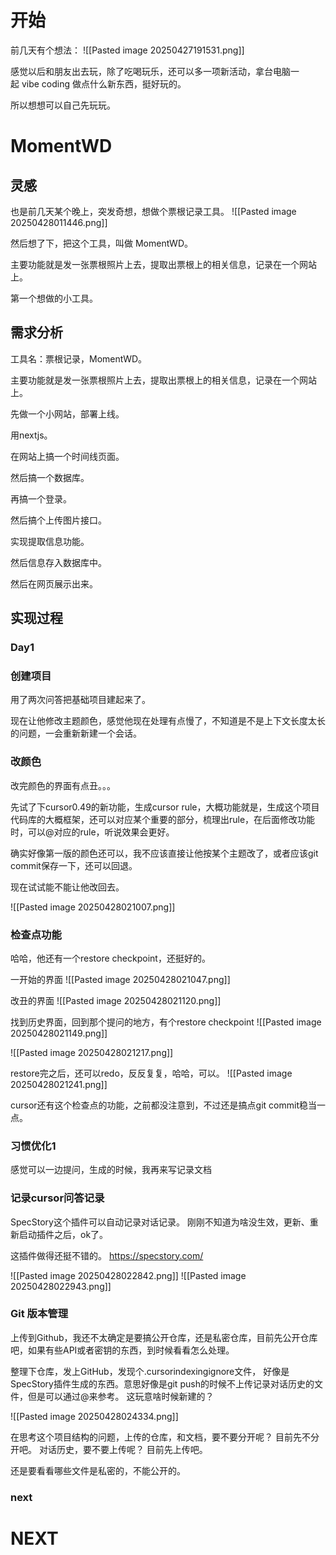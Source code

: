 
# 开始

前几天有个想法：
![[Pasted image 20250427191531.png]]

感觉以后和朋友出去玩，除了吃喝玩乐，还可以多一项新活动，拿台电脑一起 vibe coding 做点什么新东西，挺好玩的。 ​​​

所以想想可以自己先玩玩。

# MomentWD

## 灵感

也是前几天某个晚上，突发奇想，想做个票根记录工具。
![[Pasted image 20250428011446.png]]

然后想了下，把这个工具，叫做 MomentWD。

主要功能就是发一张票根照片上去，提取出票根上的相关信息，记录在一个网站上。

第一个想做的小工具。

## 需求分析

工具名：票根记录，MomentWD。

主要功能就是发一张票根照片上去，提取出票根上的相关信息，记录在一个网站上。

先做一个小网站，部署上线。

用nextjs。

在网站上搞一个时间线页面。

然后搞一个数据库。

再搞一个登录。

然后搞个上传图片接口。

实现提取信息功能。

然后信息存入数据库中。

然后在网页展示出来。

## 实现过程

### Day1

### 创建项目

用了两次问答把基础项目建起来了。

现在让他修改主题颜色，感觉他现在处理有点慢了，不知道是不是上下文长度太长的问题，一会重新新建一个会话。

### 改颜色
改完颜色的界面有点丑。。。

先试了下cursor0.49的新功能，生成cursor rule，大概功能就是，生成这个项目代码库的大概框架，还可以对应某个重要的部分，梳理出rule，在后面修改功能时，可以@对应的rule，听说效果会更好。

确实好像第一版的颜色还可以，我不应该直接让他按某个主题改了，或者应该git commit保存一下，还可以回退。

现在试试能不能让他改回去。

![[Pasted image 20250428021007.png]]

### 检查点功能
哈哈，他还有一个restore checkpoint，还挺好的。

一开始的界面
![[Pasted image 20250428021047.png]]


改丑的界面
![[Pasted image 20250428021120.png]]

找到历史界面，回到那个提问的地方，有个restore checkpoint
![[Pasted image 20250428021149.png]]

![[Pasted image 20250428021217.png]]

restore完之后，还可以redo，反反复复，哈哈，可以。
![[Pasted image 20250428021241.png]]

cursor还有这个检查点的功能，之前都没注意到，不过还是搞点git commit稳当一点。

### 习惯优化1
感觉可以一边提问，生成的时候，我再来写记录文档

### 记录cursor问答记录

SpecStory这个插件可以自动记录对话记录。
刚刚不知道为啥没生效，更新、重新启动插件之后，ok了。

这插件做得还挺不错的。
https://specstory.com/

![[Pasted image 20250428022842.png]]
![[Pasted image 20250428022943.png]]



### Git 版本管理

上传到Github，我还不太确定是要搞公开仓库，还是私密仓库，目前先公开仓库吧，如果有些API或者密钥的东西，到时候看看怎么处理。

整理下仓库，发上GitHub，发现个.cursorindexingignore文件，
好像是SpecStory插件生成的东西。意思好像是git push的时候不上传记录对话历史的文件，但是可以通过@来参考。
这玩意啥时候新建的？

![[Pasted image 20250428024334.png]]

在思考这个项目结构的问题，上传的仓库，和文档，要不要分开呢？
目前先不分开吧。
对话历史，要不要上传呢？
目前先上传吧。

还是要看看哪些文件是私密的，不能公开的。

### next





# NEXT
